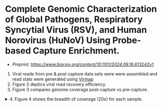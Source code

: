 # Complete Genomic Characterization of Global Pathogens, Respiratory Syncytial Virus (RSV), and Human Norovirus (HuNoV) Using Probe-based Capture Enrichment.
 - _Preprint: https://www.biorxiv.org/content/10.1101/2024.09.16.613242v1_
1. Viral reads from pre & post capture data sets were were assembled and read stats were generated using [Virmap](https://github.com/cmmr/virmap)
2. Figure 2 deptics viral read recovery efficiency.
3. Figure 3 compares genome coverage post-capture vs pre-capture.
<details>
 <summary>4. Figure 4 shows the breadth of coverage (20x) for each sample. </summary>
## Breadth of 20x coverage
To calculate the breadth of coverage, first we perform the alignmetns of the reads to a given reference genome (see below), and then we use samtools depth to calculate the coverage at each individual base in the genome.

We used bwa mem for alignments, and different reference genomes. For RSV, we used the reference for RSV/A and RSV/B that were recently published by our group [here](https://academic.oup.com/ve/article/10/1/vead086/7503540). For Norovirus, we used the specific assembled genome from each sample (assembled using capture probes) as a reference. For calculating the coverage, we used a filter for minimum mapping quality of 20 phreds (-q 20).

 ```
# Performing alignment for each sample
bwa mem -t 4 -T 0 reference read1 read2 | samtools view -hb - | samtools sort -o $outputdir/${name}.sorted.bam -

# Calculating the breadth of coverage for 20x and 30x
cov20=$(samtools depth -q 20 $outputdir/${name}.sorted.bam | awk '$3 >= 20 {count++} END {print count}')
cov30=$(samtools depth -q 20 $outputdir/${name}.sorted.bam | awk '$3 >= 30 {count++} END {print count}')
```
Where:
reference: is the reference genome
read1: the fastq file containing reads 1
read2: the fastq file containing reads 2
outputdir: the output directory
name: the sample name

Info about the RSV reference genomes here: https://doi.org/10.1093/ve/vead086
</details>
   
